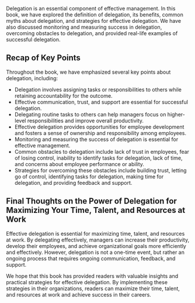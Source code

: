 
Delegation is an essential component of effective management. In this book, we have explored the definition of delegation, its benefits, common myths about delegation, and strategies for effective delegation. We have also discussed monitoring and measuring success in delegation, overcoming obstacles to delegation, and provided real-life examples of successful delegation.

Recap of Key Points
-------------------

Throughout the book, we have emphasized several key points about delegation, including:

* Delegation involves assigning tasks or responsibilities to others while retaining accountability for the outcome.
* Effective communication, trust, and support are essential for successful delegation.
* Delegating routine tasks to others can help managers focus on higher-level responsibilities and improve overall productivity.
* Effective delegation provides opportunities for employee development and fosters a sense of ownership and responsibility among employees.
* Monitoring and measuring the success of delegation is essential for effective management.
* Common obstacles to delegation include lack of trust in employees, fear of losing control, inability to identify tasks for delegation, lack of time, and concerns about employee performance or ability.
* Strategies for overcoming these obstacles include building trust, letting go of control, identifying tasks for delegation, making time for delegation, and providing feedback and support.

Final Thoughts on the Power of Delegation for Maximizing Your Time, Talent, and Resources at Work
-------------------------------------------------------------------------------------------------

Effective delegation is essential for maximizing time, talent, and resources at work. By delegating effectively, managers can increase their productivity, develop their employees, and achieve organizational goals more efficiently and effectively. However, delegation is not a one-time event, but rather an ongoing process that requires ongoing communication, feedback, and support.

We hope that this book has provided readers with valuable insights and practical strategies for effective delegation. By implementing these strategies in their organizations, readers can maximize their time, talent, and resources at work and achieve success in their careers.